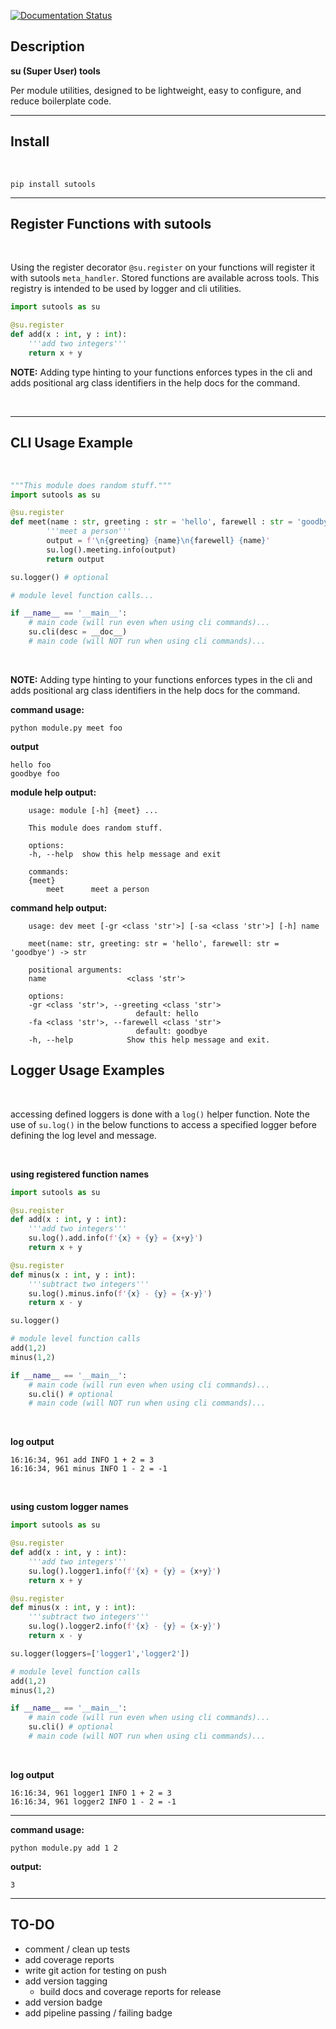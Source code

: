 [![Documentation Status](https://readthedocs.org/projects/sutools/badge/?version=latest)](https://sutools.readthedocs.io/en/latest/?badge=latest)

## Description

**su (Super User) tools**

Per module utilities, designed to be lightweight, easy to configure, and reduce boilerplate code.

***

## Install

</br>

```
pip install sutools
```
***

## Register Functions with sutools

</br>

Using the register decorator `@su.register` on your functions will register it with sutools `meta_handler`. Stored functions are available across tools. This registry is intended to be used by logger and cli utilities.

```python
import sutools as su

@su.register
def add(x : int, y : int):
    '''add two integers'''
    return x + y

```

**NOTE:** Adding type hinting to your functions enforces types in the cli and adds positional arg class identifiers in the help docs for the command.

</br>

***

## CLI Usage Example

</br>

```python
"""This module does random stuff."""
import sutools as su

@su.register
def meet(name : str, greeting : str = 'hello', farewell : str = 'goodbye') -> str:
        '''meet a person'''
        output = f'\n{greeting} {name}\n{farewell} {name}'
        su.log().meeting.info(output)
        return output

su.logger() # optional

# module level function calls...

if __name__ == '__main__':
    # main code (will run even when using cli commands)...
    su.cli(desc = __doc__)
    # main code (will NOT run when using cli commands)...
```

</br>

**NOTE:** Adding type hinting to your functions enforces types in the cli and adds positional arg class identifiers in the help docs for the command.

**command usage:**

```
python module.py meet foo
```

**output**

```
hello foo
goodbye foo
```

**module help output:**

```
    usage: module [-h] {meet} ...

    This module does random stuff.

    options:
    -h, --help  show this help message and exit

    commands:
    {meet}
        meet      meet a person
```

**command help output:**

```
    usage: dev meet [-gr <class 'str'>] [-sa <class 'str'>] [-h] name

    meet(name: str, greeting: str = 'hello', farewell: str = 'goodbye') -> str

    positional arguments:
    name                  <class 'str'>

    options:
    -gr <class 'str'>, --greeting <class 'str'>
                            default: hello
    -fa <class 'str'>, --farewell <class 'str'>
                            default: goodbye
    -h, --help            Show this help message and exit.
```

## Logger Usage Examples

</br>
 
 accessing defined loggers is done with a `log()` helper function. Note the use of `su.log()` in the below functions to access a specified logger before defining the log level and message.

</br>

**using registered function names**


```python
import sutools as su

@su.register
def add(x : int, y : int):
    '''add two integers'''
    su.log().add.info(f'{x} + {y} = {x+y}')
    return x + y

@su.register
def minus(x : int, y : int):
    '''subtract two integers'''
    su.log().minus.info(f'{x} - {y} = {x-y}')
    return x - y

su.logger()

# module level function calls
add(1,2)
minus(1,2)

if __name__ == '__main__':
    # main code (will run even when using cli commands)...
    su.cli() # optional
    # main code (will NOT run when using cli commands)...
```

</br>

**log output**
```
16:16:34, 961 add INFO 1 + 2 = 3
16:16:34, 961 minus INFO 1 - 2 = -1
```

</br>

**using custom logger names**


```python
import sutools as su

@su.register
def add(x : int, y : int):
    '''add two integers'''
    su.log().logger1.info(f'{x} + {y} = {x+y}')
    return x + y

@su.register
def minus(x : int, y : int):
    '''subtract two integers'''
    su.log().logger2.info(f'{x} - {y} = {x-y}')
    return x - y

su.logger(loggers=['logger1','logger2'])

# module level function calls
add(1,2)
minus(1,2)

if __name__ == '__main__':
    # main code (will run even when using cli commands)...
    su.cli() # optional
    # main code (will NOT run when using cli commands)...
```

</br>

**log output**
```
16:16:34, 961 logger1 INFO 1 + 2 = 3
16:16:34, 961 logger2 INFO 1 - 2 = -1
```

***

**command usage:**

```
python module.py add 1 2
```
**output:**
```
3
```

***


## TO-DO
* comment / clean up tests
* add coverage reports
* write git action for testing on push
* add version tagging
  * build docs and coverage reports for release
* add version badge
* add pipeline passing / failing badge